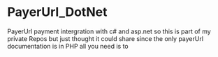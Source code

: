 # PayerUrl_DotNet
PayerUrl payment intergration with c# and asp.net
so this is part of my private Repos but just thought it could share since the only payerUrl documentation is in PHP
all you need is to 
